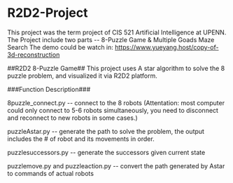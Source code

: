 # R2D2-Project
This project was the term project of CIS 521 Artificial Intelligence at UPENN.
The Project include two parts -- 8-Puzzle Game & Multiple Goads Maze Search
The demo could be watch in: https://www.yueyang.host/copy-of-3d-reconstruction

##R2D2 8-Puzzle Game##
This project uses A star algorithm to solve the 8 puzzle problem,
and visualized it via R2D2 platform.

###Function Description###

8puzzle_connect.py -- connect to the 8 robots (Attentation: most computer could only connect to 5-6 robots simultaneously, you need to disconnect and reconnect to new robots in some cases.)

puzzleAstar.py -- generate the path to solve the problem, the output includes the # of robot and its movements in order.

puzzlesuccessors.py -- generate the successors given current state

puzzlemove.py and puzzleaction.py -- convert the path generated by Astar to commands of actual robots
